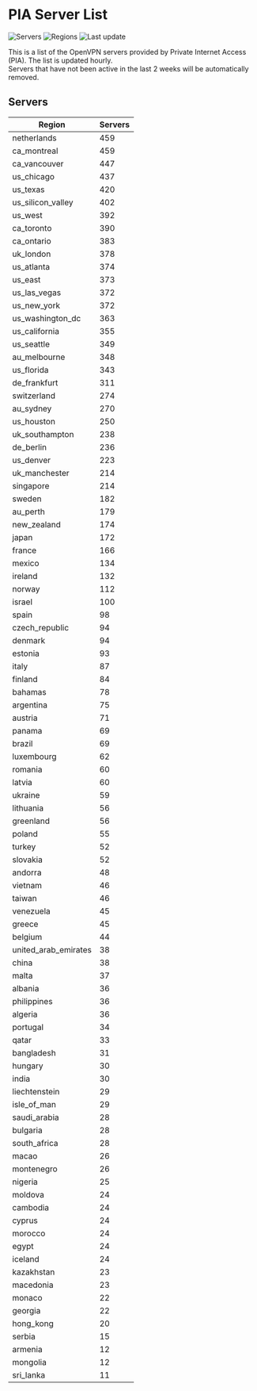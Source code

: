 # PIA Server List

![Servers](https://img.shields.io/badge/servers-13,597-blue)
![Regions](https://img.shields.io/badge/regions-97-blue)
![Last update](https://img.shields.io/badge/last_updated-Tue_Apr_30_12:02:24_UTC_2024-blue)

This is a list of the OpenVPN servers provided by Private Internet Access (PIA). The list is updated hourly. </br>
Servers that have not been active in the last 2 weeks will be automatically removed.

## Servers
| Region               | Servers |
|----------------------|---------|
| netherlands | 459 |
| ca_montreal | 459 |
| ca_vancouver | 447 |
| us_chicago | 437 |
| us_texas | 420 |
| us_silicon_valley | 402 |
| us_west | 392 |
| ca_toronto | 390 |
| ca_ontario | 383 |
| uk_london | 378 |
| us_atlanta | 374 |
| us_east | 373 |
| us_las_vegas | 372 |
| us_new_york | 372 |
| us_washington_dc | 363 |
| us_california | 355 |
| us_seattle | 349 |
| au_melbourne | 348 |
| us_florida | 343 |
| de_frankfurt | 311 |
| switzerland | 274 |
| au_sydney | 270 |
| us_houston | 250 |
| uk_southampton | 238 |
| de_berlin | 236 |
| us_denver | 223 |
| uk_manchester | 214 |
| singapore | 214 |
| sweden | 182 |
| au_perth | 179 |
| new_zealand | 174 |
| japan | 172 |
| france | 166 |
| mexico | 134 |
| ireland | 132 |
| norway | 112 |
| israel | 100 |
| spain | 98 |
| czech_republic | 94 |
| denmark | 94 |
| estonia | 93 |
| italy | 87 |
| finland | 84 |
| bahamas | 78 |
| argentina | 75 |
| austria | 71 |
| panama | 69 |
| brazil | 69 |
| luxembourg | 62 |
| romania | 60 |
| latvia | 60 |
| ukraine | 59 |
| lithuania | 56 |
| greenland | 56 |
| poland | 55 |
| turkey | 52 |
| slovakia | 52 |
| andorra | 48 |
| vietnam | 46 |
| taiwan | 46 |
| venezuela | 45 |
| greece | 45 |
| belgium | 44 |
| united_arab_emirates | 38 |
| china | 38 |
| malta | 37 |
| albania | 36 |
| philippines | 36 |
| algeria | 36 |
| portugal | 34 |
| qatar | 33 |
| bangladesh | 31 |
| hungary | 30 |
| india | 30 |
| liechtenstein | 29 |
| isle_of_man | 29 |
| saudi_arabia | 28 |
| bulgaria | 28 |
| south_africa | 28 |
| macao | 26 |
| montenegro | 26 |
| nigeria | 25 |
| moldova | 24 |
| cambodia | 24 |
| cyprus | 24 |
| morocco | 24 |
| egypt | 24 |
| iceland | 24 |
| kazakhstan | 23 |
| macedonia | 23 |
| monaco | 22 |
| georgia | 22 |
| hong_kong | 20 |
| serbia | 15 |
| armenia | 12 |
| mongolia | 12 |
| sri_lanka | 11 |